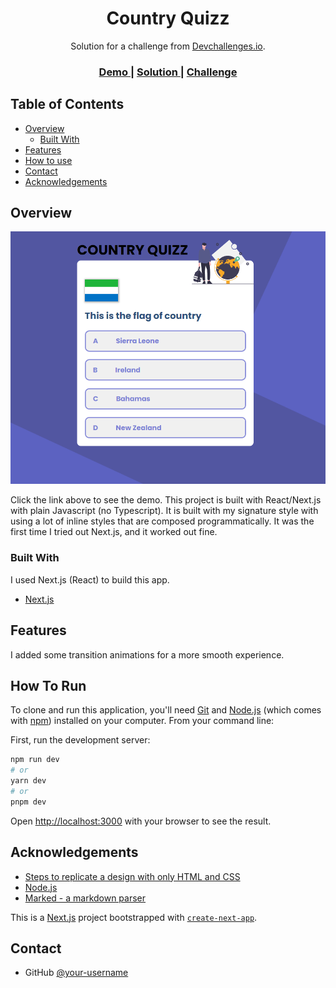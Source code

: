 <!-- Please update value in the {}  -->

<h1 align="center">Country Quizz</h1>

<div align="center">
   Solution for a challenge from  <a href="http://devchallenges.io" target="_blank">Devchallenges.io</a>.
</div>

<div align="center">
  <h3>
    <a href="https://rr-country-quiz.netlify.app/">
      Demo
    </a>
    <span> | </span>
    <a href="https://github.com/erobwen/country-quiz">
      Solution
    </a>
    <span> | </span>
    <a href="https://devchallenges.io/challenges/Bu3G2irnaXmfwQ8sZkw8">
      Challenge
    </a>
  </h3>
</div>

<!-- TABLE OF CONTENTS -->



## Table of Contents

- [Overview](#overview)
  - [Built With](#built-with)
- [Features](#features)
- [How to use](#how-to-use)
- [Contact](#contact)
- [Acknowledgements](#acknowledgements)

## Overview

![Alt text](/documents/screenshot.png?raw=true "Screenshot")

Click the link above to see the demo. This project is built with React/Next.js with plain Javascript (no Typescript). It is built with my signature style with using a lot of inline styles that are composed programmatically. It was the first time I tried out Next.js, and it worked out fine. 


### Built With

<!-- This section should list any major frameworks that you built your project using. Here are a few examples.-->
I used Next.js (React) to build this app.

- [Next.js](https://nextjs.org/)

## Features

<!-- List the features of your application or follow the template. Don't share the figma file here :) -->
I added some transition animations for a more smooth experience. 

## How To Run

<!-- Example: -->

To clone and run this application, you'll need [Git](https://git-scm.com) and [Node.js](https://nodejs.org/en/download/) (which comes with [npm](http://npmjs.com)) installed on your computer. From your command line:

First, run the development server:

```bash
npm run dev
# or
yarn dev
# or
pnpm dev
```

Open [http://localhost:3000](http://localhost:3000) with your browser to see the result.

## Acknowledgements

<!-- This section should list any articles or add-ons/plugins that helps you to complete the project. This is optional but it will help you in the future. For example: -->

- [Steps to replicate a design with only HTML and CSS](https://devchallenges-blogs.web.app/how-to-replicate-design/)
- [Node.js](https://nodejs.org/)
- [Marked - a markdown parser](https://github.com/chjj/marked)

This is a [Next.js](https://nextjs.org/) project bootstrapped with [`create-next-app`](https://github.com/vercel/next.js/tree/canary/packages/create-next-app).


## Contact

- GitHub [@your-username](https://github.com/erobwen)



